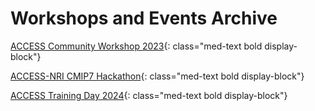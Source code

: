 # Workshops and Events Archive

[ACCESS Community Workshop 2023](/community_resources/workshops_events_archive/access_workshop_2023){: class="med-text bold display-block"}

[ACCESS-NRI CMIP7 Hackathon](https://github.com/ACCESS-NRI/CMIP7-Hackathon){: class="med-text bold display-block"}

[ACCESS Training Day 2024](/community_resources/workshops_events_archive/access_workshop_2024){: class="med-text bold display-block"}
